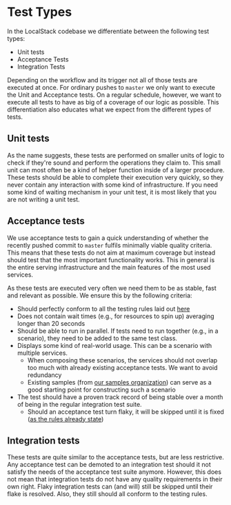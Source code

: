 # Test Types

In the LocalStack codebase we differentiate between the following test types:

- Unit tests
- Acceptance Tests
- Integration Tests

Depending on the workflow and its trigger not all of those tests are executed at once.
For ordinary pushes to `master` we only want to execute the Unit and Acceptance tests.
On a regular schedule, however, we want to execute all tests to have as big of a coverage of our logic as possible.
This differentiation also educates what we expect from the different types of tests.

## Unit tests

As the name suggests, these tests are performed on smaller units of logic to check if they're sound and perform the operations they claim to.
This small unit can most often be a kind of helper function inside of a larger procedure.
These tests should be able to complete their execution very quickly, so they never contain any interaction with some kind of infrastructure.
If you need some kind of waiting mechanism in your unit test, it is most likely that you are not writing a unit test.


## Acceptance tests

We use acceptance tests to gain a quick understanding of whether the recently pushed commit to `master` fulfils minimally viable quality criteria.
This means that these tests do not aim at maximum coverage but instead should test that the most important functionality works.
This in general is the entire serving infrastructure and the main features of the most used services.

As these tests are executed very often we need them to be as stable, fast and relevant as possible.
We ensure this by the following criteria:

- Should perfectly conform to all the testing rules laid out [here](../README.md)
- Does not contain wait times (e.g., for resources to spin up) averaging longer than 20 seconds
- Should be able to run in parallel. If tests need to run together (e.g., in a scenario), they need to be added to the same test class.
- Displays some kind of real-world usage. This can be a scenario with multiple services. 
    - When composing these scenarios, the services should not overlap too much with already existing acceptance tests. We want to avoid redundancy
    - Existing samples (from [our samples organization](https://github.com/localstack-samples)) can serve as a good starting point for constructing such a scenario
- The test should have a proven track record of being stable over a month of being in the regular integration test suite.
    - Should an acceptance test turn flaky, it will be skipped until it is fixed ([as the rules already state](../README.md))

## Integration tests

These tests are quite similar to the acceptance tests, but are less restrictive.
Any acceptance test can be demoted to an integration test should it not satisfy the needs of the acceptance test suite anymore.
However, this does not mean that integration tests do not have any quality requirements in their own right.
Flaky integration tests can (and will) still be skipped until their flake is resolved.
Also, they still should all conform to the testing rules.
